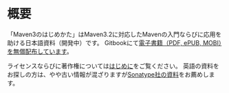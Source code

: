 # 概要

「Maven3のはじめかた」はMaven3.2に対応したMavenの入門ならびに応用を助ける日本語資料（開発中）です。
Gitbookにて[電子書籍（PDF, ePUB, MOBI）を無償配布しています](http://kengotoda.gitbooks.io/what-is-maven/)。

ライセンスならびに著作権については[はじめに](./preface.md)をご覧ください。
英語の資料をお探しの方は、やや古い情報が混ざりますが[Sonatype社の資料](http://www.sonatype.com/resources/books)をお薦めします。
